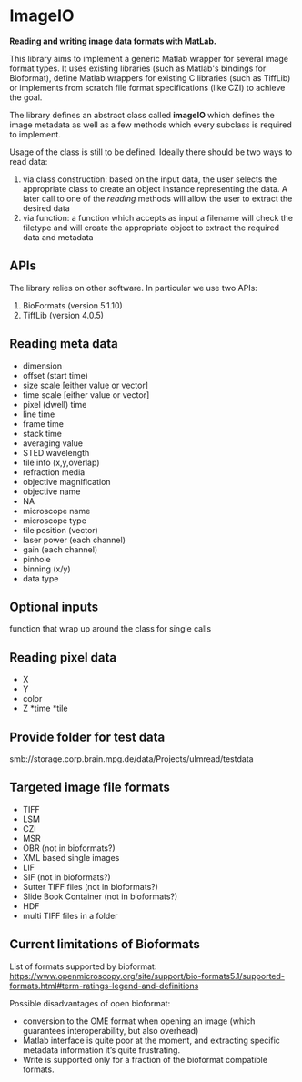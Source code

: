 # ImageIO
**Reading and writing image data formats with MatLab.**

This library aims to implement a generic Matlab wrapper for several image format types. It uses existing libraries (such as Matlab's bindings for Bioformat), define Matlab wrappers for existing C libraries (such as TiffLib) or implements from scratch file format specifications (like CZI) to achieve the goal.

The library defines an abstract class called **imageIO** which defines the image metadata as well as a few methods which every subclass is required to implement.

Usage of the class is still to be defined. Ideally there should be two ways to read data:

1. via class construction: based on the input data, the user selects the appropriate class to create an object instance representing the data. A later call to one of the *reading* methods will allow the user to extract the desired data
2. via function: a function which accepts as input a filename will check the filetype and will create the appropriate object to extract the required data and metadata

## APIs

The library relies on other software. In particular we use two APIs:

1. BioFormats (version 5.1.10)
2. TiffLib (version 4.0.5)

## Reading meta data

* dimension
* offset (start time)
* size scale [either value or vector]
* time scale [either value or vector]
* pixel (dwell) time
* line time
* frame time
* stack time
* averaging value
* STED wavelength
* tile info (x,y,overlap)
* refraction media
* objective magnification
* objective name
* NA
* microscope name
* microscope type
* tile position (vector)
* laser power (each channel)
* gain (each channel)
* pinhole
* binning (x/y)
* data type

## Optional inputs
function that wrap up around the class for single calls

## Reading pixel data
* X
* Y
* color
* Z
*time
*tile 

## Provide folder for test data
smb://storage.corp.brain.mpg.de/data/Projects/uImread/testdata

## Targeted image file formats
* TIFF 
* LSM
* CZI
* MSR
* OBR (not in bioformats?)
* XML based single images
* LIF
* SIF (not in bioformats?)
* Sutter TIFF files (not in bioformats?)
* Slide Book Container (not in bioformats?)
* HDF
* multi TIFF files in a folder


## Current limitations of Bioformats
List of formats supported by bioformat:
https://www.openmicroscopy.org/site/support/bio-formats5.1/supported-formats.html#term-ratings-legend-and-definitions

Possible disadvantages of open bioformat:

*	conversion to the OME format when opening an image (which guarantees interoperability, but also overhead)
*	Matlab interface is quite poor at the moment, and extracting specific metadata information it’s quite frustrating.
*  Write is supported only for a fraction of the bioformat compatible formats.
